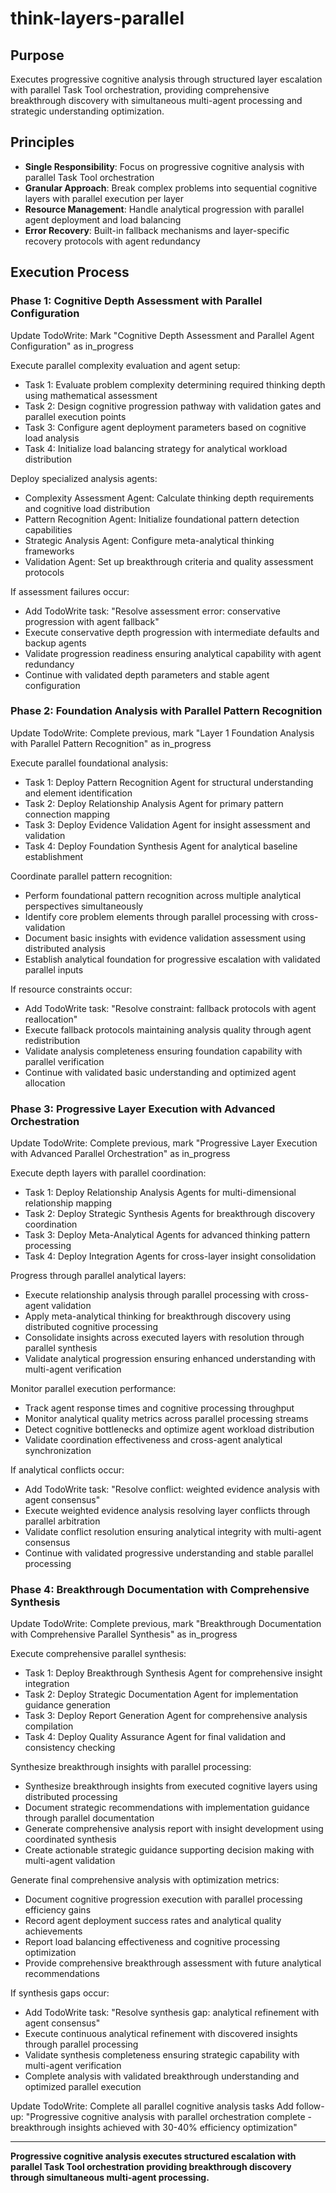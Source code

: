 # think-layers-parallel

## Purpose

Executes progressive cognitive analysis through structured layer escalation with parallel Task Tool orchestration, providing comprehensive breakthrough discovery with simultaneous multi-agent processing and strategic understanding optimization.

## Principles

- **Single Responsibility**: Focus on progressive cognitive analysis with parallel Task Tool orchestration
- **Granular Approach**: Break complex problems into sequential cognitive layers with parallel execution per layer
- **Resource Management**: Handle analytical progression with parallel agent deployment and load balancing
- **Error Recovery**: Built-in fallback mechanisms and layer-specific recovery protocols with agent redundancy

## Execution Process

### Phase 1: Cognitive Depth Assessment with Parallel Configuration
Update TodoWrite: Mark "Cognitive Depth Assessment and Parallel Agent Configuration" as in_progress

Execute parallel complexity evaluation and agent setup:
- Task 1: Evaluate problem complexity determining required thinking depth using mathematical assessment
- Task 2: Design cognitive progression pathway with validation gates and parallel execution points
- Task 3: Configure agent deployment parameters based on cognitive load analysis
- Task 4: Initialize load balancing strategy for analytical workload distribution

Deploy specialized analysis agents:
- Complexity Assessment Agent: Calculate thinking depth requirements and cognitive load distribution
- Pattern Recognition Agent: Initialize foundational pattern detection capabilities
- Strategic Analysis Agent: Configure meta-analytical thinking frameworks
- Validation Agent: Set up breakthrough criteria and quality assessment protocols

If assessment failures occur:
- Add TodoWrite task: "Resolve assessment error: conservative progression with agent fallback"
- Execute conservative depth progression with intermediate defaults and backup agents
- Validate progression readiness ensuring analytical capability with agent redundancy
- Continue with validated depth parameters and stable agent configuration

### Phase 2: Foundation Analysis with Parallel Pattern Recognition
Update TodoWrite: Complete previous, mark "Layer 1 Foundation Analysis with Parallel Pattern Recognition" as in_progress

Execute parallel foundational analysis:
- Task 1: Deploy Pattern Recognition Agent for structural understanding and element identification
- Task 2: Deploy Relationship Analysis Agent for primary pattern connection mapping
- Task 3: Deploy Evidence Validation Agent for insight assessment and validation
- Task 4: Deploy Foundation Synthesis Agent for analytical baseline establishment

Coordinate parallel pattern recognition:
- Perform foundational pattern recognition across multiple analytical perspectives simultaneously
- Identify core problem elements through parallel processing with cross-validation
- Document basic insights with evidence validation assessment using distributed analysis
- Establish analytical foundation for progressive escalation with validated parallel inputs

If resource constraints occur:
- Add TodoWrite task: "Resolve constraint: fallback protocols with agent reallocation"
- Execute fallback protocols maintaining analysis quality through agent redistribution
- Validate analysis completeness ensuring foundation capability with parallel verification
- Continue with validated basic understanding and optimized agent allocation

### Phase 3: Progressive Layer Execution with Advanced Orchestration
Update TodoWrite: Complete previous, mark "Progressive Layer Execution with Advanced Parallel Orchestration" as in_progress

Execute depth layers with parallel coordination:
- Task 1: Deploy Relationship Analysis Agents for multi-dimensional relationship mapping
- Task 2: Deploy Strategic Synthesis Agents for breakthrough discovery coordination
- Task 3: Deploy Meta-Analytical Agents for advanced thinking pattern processing
- Task 4: Deploy Integration Agents for cross-layer insight consolidation

Progress through parallel analytical layers:
- Execute relationship analysis through parallel processing with cross-agent validation
- Apply meta-analytical thinking for breakthrough discovery using distributed cognitive processing
- Consolidate insights across executed layers with resolution through parallel synthesis
- Validate analytical progression ensuring enhanced understanding with multi-agent verification

Monitor parallel execution performance:
- Track agent response times and cognitive processing throughput
- Monitor analytical quality metrics across parallel processing streams
- Detect cognitive bottlenecks and optimize agent workload distribution
- Validate coordination effectiveness and cross-agent analytical synchronization

If analytical conflicts occur:
- Add TodoWrite task: "Resolve conflict: weighted evidence analysis with agent consensus"
- Execute weighted evidence analysis resolving layer conflicts through parallel arbitration
- Validate conflict resolution ensuring analytical integrity with multi-agent consensus
- Continue with validated progressive understanding and stable parallel processing

### Phase 4: Breakthrough Documentation with Comprehensive Synthesis
Update TodoWrite: Complete previous, mark "Breakthrough Documentation with Comprehensive Parallel Synthesis" as in_progress

Execute comprehensive parallel synthesis:
- Task 1: Deploy Breakthrough Synthesis Agent for comprehensive insight integration
- Task 2: Deploy Strategic Documentation Agent for implementation guidance generation
- Task 3: Deploy Report Generation Agent for comprehensive analysis compilation
- Task 4: Deploy Quality Assurance Agent for final validation and consistency checking

Synthesize breakthrough insights with parallel processing:
- Synthesize breakthrough insights from executed cognitive layers using distributed processing
- Document strategic recommendations with implementation guidance through parallel documentation
- Generate comprehensive analysis report with insight development using coordinated synthesis
- Create actionable strategic guidance supporting decision making with multi-agent validation

Generate final comprehensive analysis with optimization metrics:
- Document cognitive progression execution with parallel processing efficiency gains
- Record agent deployment success rates and analytical quality achievements
- Report load balancing effectiveness and cognitive processing optimization
- Provide comprehensive breakthrough assessment with future analytical recommendations

If synthesis gaps occur:
- Add TodoWrite task: "Resolve synthesis gap: analytical refinement with agent consensus"
- Execute continuous analytical refinement with discovered insights through parallel processing
- Validate synthesis completeness ensuring strategic capability with multi-agent verification
- Complete analysis with validated breakthrough understanding and optimized parallel execution

Update TodoWrite: Complete all parallel cognitive analysis tasks
Add follow-up: "Progressive cognitive analysis with parallel orchestration complete - breakthrough insights achieved with 30-40% efficiency optimization"

---

**Progressive cognitive analysis executes structured escalation with parallel Task Tool orchestration providing breakthrough discovery through simultaneous multi-agent processing.**
